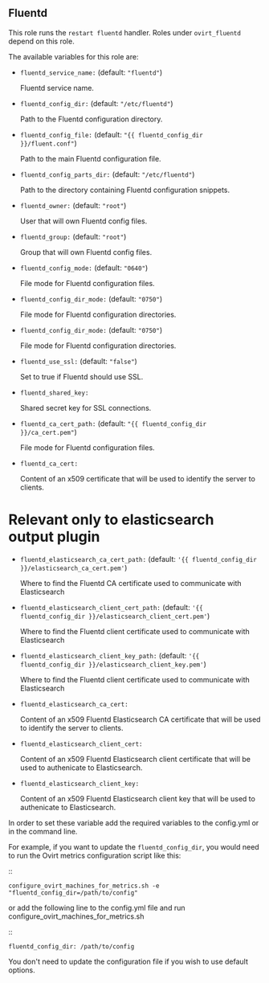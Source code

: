 ## Fluentd

This role runs the `restart fluentd` handler.
Roles under `ovirt_fluentd` depend on this role.


The available variables for this role are:

- `fluentd_service_name:`  (default: `"fluentd"`)

  Fluentd service name.

- `fluentd_config_dir:` (default: `"/etc/fluentd"`)

  Path to the Fluentd configuration directory.

- `fluentd_config_file:` (default: `"{{ fluentd_config_dir }}/fluent.conf"`)

  Path to the main Fluentd configuration file.

- `fluentd_config_parts_dir:` (default: `"/etc/fluentd"`)

  Path to the directory containing Fluentd configuration snippets.

- `fluentd_owner:` (default: `"root"`)

  User that will own Fluentd config files.

- `fluentd_group:` (default: `"root"`)

  Group that will own Fluentd config files.

- `fluentd_config_mode:` (default: `"0640"`)

  File mode for Fluentd configuration files.

- `fluentd_config_dir_mode:` (default: `"0750"`)

  File mode for Fluentd configuration directories.

- `fluentd_config_dir_mode:` (default: `"0750"`)

  File mode for Fluentd configuration directories.

- `fluentd_use_ssl:` (default: `"false"`)

  Set to true if Fluentd should use SSL.

- `fluentd_shared_key:`

  Shared secret key for SSL connections.

- `fluentd_ca_cert_path:` (default: `"{{ fluentd_config_dir }}/ca_cert.pem"`)

  File mode for Fluentd configuration files.

- `fluentd_ca_cert:`

  Content of an x509 certificate that will be used to identify the server to clients.

# Relevant only to elasticsearch output plugin

- `fluentd_elasticsearch_ca_cert_path:` (default: `'{{ fluentd_config_dir }}/elasticsearch_ca_cert.pem'`)

  Where to find the Fluentd CA certificate used to communicate with Elasticsearch

- `fluentd_elasticsearch_client_cert_path:` (default: `'{{ fluentd_config_dir }}/elasticsearch_client_cert.pem'`)

  Where to find the Fluentd client certificate used to communicate with Elasticsearch

- `fluentd_elasticsearch_client_key_path:` (default: `'{{ fluentd_config_dir }}/elasticsearch_client_key.pem'`)

  Where to find the Fluentd client certificate used to communicate with Elasticsearch

- `fluentd_elasticsearch_ca_cert:`

  Content of an x509 Fluentd Elasticsearch CA certificate that will be used to identify the
  server to clients.

- `fluentd_elasticsearch_client_cert:`

  Content of an x509 Fluentd Elasticsearch client certificate that will be used to
  authenicate to Elasticsearch.

- `fluentd_elasticsearch_client_key:`

  Content of an x509 Fluentd Elasticsearch client key that will be used to
  authenicate to Elasticsearch.


In order to set these variable add the required variables to the config.yml
or in the command line.

For example, if you want to update the `fluentd_config_dir`,
you would need to run the Ovirt metrics configuration script like this:

::


    configure_ovirt_machines_for_metrics.sh -e "fluentd_config_dir=/path/to/config"


or add the following line to the config.yml file and run configure_ovirt_machines_for_metrics.sh

::

    fluentd_config_dir: /path/to/config

You don't need to update the configuration file if you wish to use default options.
